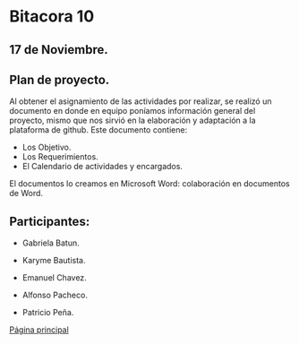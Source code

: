 # Bitacora 10

## 17 de Noviembre.

## Plan de proyecto.

Al obtener el asignamiento de las actividades por realizar, se realizó un
documento en donde en equipo poníamos información general del proyecto,
mismo que nos sirvió en la elaboración y adaptación a la plataforma de github.
Este documento contiene:
- Los Objetivo.
- Los Requerimientos.
- El Calendario de actividades y encargados.

El documentos lo creamos en 
Microsoft Word: colaboración en documentos de Word.

## Participantes:

- Gabriela Batun.

- Karyme Bautista.

- Emanuel Chavez.

- Alfonso Pacheco.

- Patricio Peña.

[Página principal](https://github.com/Equipo-13FIS/Ingenieria-en-linea/edit/main/README.md)
